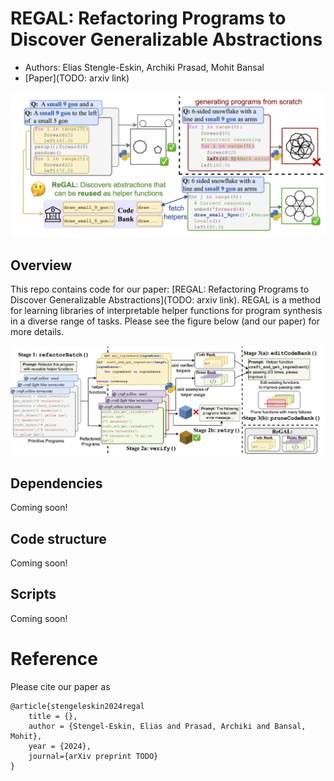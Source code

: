 # REGAL: Refactoring Programs to Discover Generalizable Abstractions 
- Authors: Elias Stengle-Eskin, Archiki Prasad, Mohit Bansal 
- [Paper](TODO: arxiv link)

![Figure of the motivation for REGAL](assets/fig1_single.png)

## Overview
This repo contains code for our paper: [REGAL: Refactoring Programs to Discover Generalizable Abstractions](TODO: arxiv link). 
REGAL is a method for learning libraries of interpretable helper functions for program synthesis in a diverse range of tasks. 
Please see the figure below (and our paper) for more details. 

![Figure of the REGAL method](assets/fig2_method.png)

## Dependencies 
Coming soon! 

## Code structure
Coming soon! 

## Scripts 
Coming soon! 

# Reference
Please cite our paper as 
```
@article{stengeleskin2024regal
    title = {},
    author = {Stengel-Eskin, Elias and Prasad, Archiki and Bansal, Mohit}, 
    year = {2024},
    journal={arXiv preprint TODO}
}
```